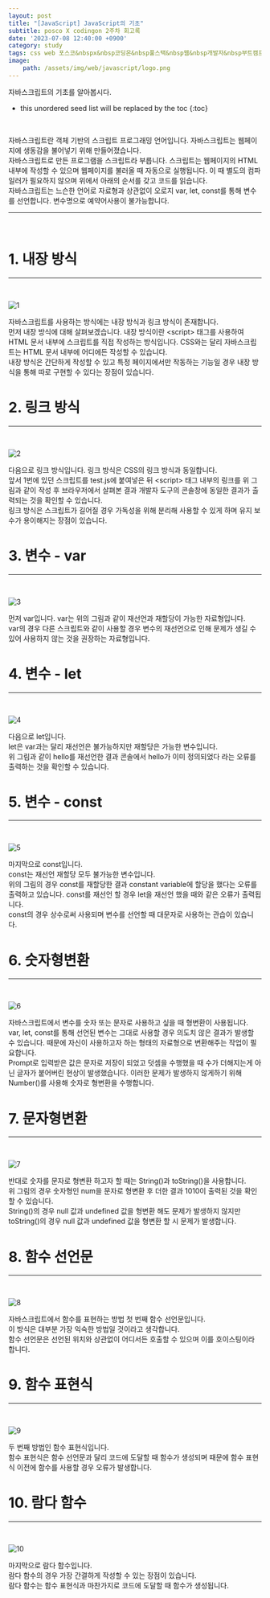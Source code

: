 ```yaml
---
layout: post
title: "[JavaScript] JavaScript의 기초"
subtitle: posco X codingon 2주차 회고록
date: '2023-07-08 12:40:00 +0900'
category: study
tags: css web 포스코&nbspx&nbsp코딩온&nbsp풀스택&nbsp웹&nbsp개발자&nbsp부트캠프&nbsp8기
image:
    path: /assets/img/web/javascript/logo.png
---
```


자바스크립트의 기초를 알아봅시다.<br>

<!--more-->

* this unordered seed list will be replaced by the toc
{:toc}
<br>

자바스크립트란 객체 기반의 스크립트 프로그래밍 언어입니다. 자바스크립트는 웹페이지에 생동감을 불어넣기 위해 만들어졌습니다.<br>
자바스크립트로 만든 프로그램을 스크립트라 부릅니다. 스크립트는 웹페이지의 HTML 내부에 작성할 수 있으며 웹페이지를 불러올 때 자동으로 실행됩니다. 이 때 별도의 컴파일러가 필요하지 않으며 위에서 아래의 순서를 갖고 코드를 읽습니다.<br>
자바스크립트는 느슨한 언어로 자료형과 상관없이 오로지 var, let, const를 통해 변수를 선언합니다. 변수명으로 예약어사용이 불가능합니다.<br>

---
<br>

# 1. 내장 방식
---
<br>

![1](/assets/img/web/javascript/2023-07-11-[JavaScript]_자바스크립트의_기초/1.png)
<br>

자바스크립트를 사용하는 방식에는 내장 방식과 링크 방식이 존재합니다.<br>
먼저 내장 방식에 대해 살펴보겠습니다. 내장 방식이란 \<script\> 태그를 사용하여 HTML 문서 내부에  스크립트를 직접 작성하는 방식입니다. CSS와는 달리 자바스크립트는 HTML 문서 내부에 어디에든 작성할 수 있습니다.<br>
내장 방식은 간단하게 작성할 수 있고 특정 페이지에서만 작동하는 기능일 경우 내장 방식을 통해 따로 구현할 수 있다는 장점이 있습니다.<br>

# 2. 링크 방식
---
<br>

![2](/assets/img/web/javascript/2023-07-11-[JavaScript]_자바스크립트의_기초/2.png)
<br>

다음으로 링크 방식입니다. 링크 방식은 CSS의 링크 방식과 동일합니다.<br>
앞서 1번에 있던 스크립트를 test.js에 붙여넣은 뒤 \<script\> 태그 내부의 링크를 위 그림과 같이 작성 후 브라우저에서 살펴본 결과 개발자 도구의 콘솔창에 동일한 결과가 출력되는 것을 확인할 수 있습니다.<br>
링크 방식은 스크립트가 길어질 경우 가독성을 위해 분리해 사용할 수 있게 하며 유지 보수가 용이해지는 장점이 있습니다.<br>


# 3. 변수 - var
---
<br>

![3](/assets/img/web/javascript/2023-07-11-[JavaScript]_자바스크립트의_기초/3.png)
<br>

먼저 var입니다. var는 위의 그림과 같이 재선언과 재할당이 가능한 자료형입니다.<br>
var의 경우 다른 스크립트와 같이 사용할 경우 변수의 재선언으로 인해 문제가 생길 수 있어 사용하지 않는 것을 권장하는 자료형입니다.


# 4. 변수 - let
---
<br>

![4](/assets/img/web/javascript/2023-07-11-[JavaScript]_자바스크립트의_기초/4.png)
<br>

다음으로 let입니다.<br>
let은 var과는 달리 재선언은 불가능하지만 재할당은 가능한 변수입니다.<br>
위 그림과 같이 hello를 재선언한 결과 콘솔에서 hello가 이미 정의되었다 라는 오류를 출력하는 것을 확인할 수 있습니다.<br>

# 5. 변수 - const
---
<br>

![5](/assets/img/web/javascript/2023-07-11-[JavaScript]_자바스크립트의_기초/5.png)
<br>

마지막으로 const입니다.<br>
const는 재선언 재할당 모두 불가능한 변수입니다.<br>
위의 그림의 경우 const를 재할당한 결과 constant variable에 할당을 했다는 오류를 출력하고 있습니다. const를 재선언 할 경우 let을 재선언 했을 때와 같은 오류가 출력됩니다.<br>
const의 경우 상수로써 사용되며 변수를 선언할 때 대문자로 사용하는 관습이 있습니다.<br>

# 6. 숫자형변환
---
<br>

![6](/assets/img/web/javascript/2023-07-11-[JavaScript]_자바스크립트의_기초/6.png)
<br>

자바스크립트에서 변수를 숫자 또는 문자로 사용하고 싶을 때 형변환이 사용됩니다.<br>
var, let, const를 통해 선언된 변수는 그대로 사용할 경우 의도치 않은 결과가 발생할 수 있습니다. 때문에 자신이 사용하고자 하는 형태의 자료형으로 변환해주는 작업이 필요합니다.<br>
Prompt로 입력받은 값은 문자로 저장이 되었고 덧셈을 수행했을 때 수가 더해지는게 아닌 글자가 붙어버린 현상이 발생했습니다. 이러한 문제가 발생하지 않게하기 위해 Number()를 사용해 숫자로 형변환을 수행합니다.<br>


# 7. 문자형변환
---
<br>

![7](/assets/img/web/javascript/2023-07-11-[JavaScript]_자바스크립트의_기초/7.png)
<br>

반대로 숫자를 문자로 형변환 하고자 할 때는 String()과 toString()을 사용합니다.<br>
위 그림의 경우 숫자형인 num을 문자로 형변환 후 더한 결과 1010이 출력된 것을 확인할 수 있습니다.<br>
String()의 경우 null 값과 undefined 값을 형변환 해도 문제가 발생하지 않지만 toString()의 경우 null 값과 undefined 값을 형변환 할 시 문제가 발생합니다.<br>

# 8. 함수 선언문
---
<br>

![8](/assets/img/web/javascript/2023-07-11-[JavaScript]_자바스크립트의_기초/8.png)
<br>

자바스크립트에서 함수를 표현하는 방법 첫 번째 함수 선언문입니다.<br>
이 방식은 대부분 가장 익숙한 방법일 것이라고 생각합니다.<br>
함수 선언문은 선언된 위치와 상관없이 어디서든 호출할 수 있으며 이를 호이스팅이라 합니다.<br>

# 9. 함수 표현식
---
<br>

![9](/assets/img/web/javascript/2023-07-11-[JavaScript]_자바스크립트의_기초/9.png)
<br>

두 번째 방법인 함수 표현식입니다.<br>
함수 표현식은 함수 선언문과 달리 코드에 도달할 때 함수가 생성되며 때문에 함수 표현식 이전에 함수를 사용할 경우 오류가 발생합니다.<br>


# 10. 람다 함수
---
<br>

![10](/assets/img/web/javascript/2023-07-11-[JavaScript]_자바스크립트의_기초/10.png)
<br>

마지막으로 람다 함수입니다.<br>
람다 함수의 경우 가장 간결하게 작성할 수 있는 장점이 있습니다.<br>
람다 함수는 함수 표현식과 마찬가지로 코드에 도달할 때 함수가 생성됩니다.<br>